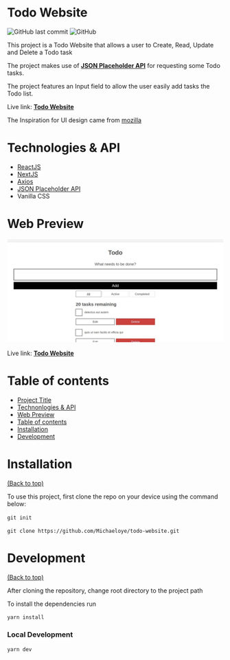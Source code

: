 # Todo Website

![GitHub last commit](https://img.shields.io/github/last-commit/michaeloye/pexels-clone)
![GitHub](https://img.shields.io/github/license/michaeloye/pexels-clone)

This project is a Todo Website that allows a user to Create, Read, Update and Delete a Todo task

The project makes use of [**JSON Placeholder API**](https://jsonplaceholder.typicode.com/) for requesting some Todo tasks.

The project features an Input field to allow the user easily add tasks the Todo list.

Live link: [**Todo Website**](https://todo-website-michaeloye.vercel.app/)

The Inspiration for UI design came from [mozilla](https://developer.mozilla.org/en-US/)

# Technologies & API
- [ReactJS](https://reactjs.org/)
- [NextJS](https://nextjs.org/)
- [Axios](https://axios-http.com/docs/intro)
- [JSON Placeholder API](https://jsonplaceholder.typicode.com/)
- Vanilla CSS

# Web Preview

![Web Preview](https://github.com/Michaeloye/todo-website/blob/main/public/preview.png)

Live link: [**Todo Website**](https://todo-website-michaeloye.vercel.app/)

# Table of contents

- [Project Title](#todo-website)
- [Technonlogies & API](#technologies--api)
- [Web Preview](#web-preview)
- [Table of contents](#table-of-contents)
- [Installation](#installation)
- [Development](#development)

# Installation
[(Back to top)](#table-of-contents)

To use this project, first clone the repo on your device using the command below:

```git init```

```git clone https://github.com/Michaeloye/todo-website.git```

# Development
[(Back to top)](#table-of-contents)

After cloning the repository, change root directory to the project path

To install the dependencies run

```shell
yarn install
```

### Local Development

```shell
yarn dev
```
